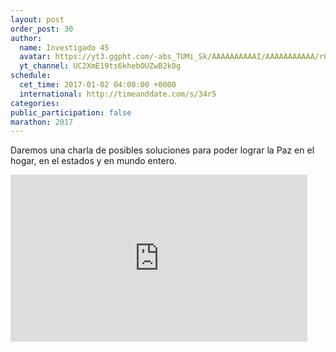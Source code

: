 ```yaml
---
layout: post
order_post: 30
author:
  name: Investigado 45
  avatar: https://yt3.ggpht.com/-abs_TUMi_Sk/AAAAAAAAAAI/AAAAAAAAAAA/r0bNiFyaKP0/s88-c-k-no-mo-rj-c0xffffff/photo.jpg
  yt_channel: UC2XmE19ts6khebOUZwB2k0g
schedule:
  cet_time: 2017-01-02 04:00:00 +0000
  international: http://timeanddate.com/s/34r5
categories:
public_participation: false
marathon: 2017
---
```

Daremos una charla de posibles soluciones para poder lograr la Paz en el hogar, en el estados y en mundo entero.

<iframe width="475" height="267" src="https://www.youtube.com/embed/5oR7OfjKFAU" frameborder="0" allowfullscreen></iframe>
